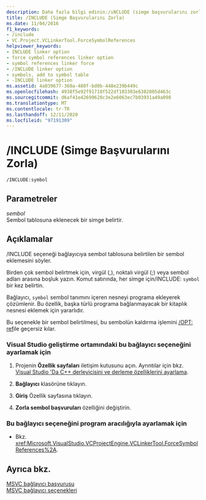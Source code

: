 ```yaml
---
description: Daha fazla bilgi edinin:/ıNCLUDE (simge başvurularını zorla)
title: /INCLUDE (Simge Başvurularını Zorla)
ms.date: 11/04/2016
f1_keywords:
- /include
- VC.Project.VCLinkerTool.ForceSymbolReferences
helpviewer_keywords:
- INCLUDE linker option
- force symbol references linker option
- symbol references linker force
- /INCLUDE linker option
- symbols, add to symbol table
- -INCLUDE linker option
ms.assetid: 4a039677-360a-480f-bd0b-448e239b449c
ms.openlocfilehash: 4938f5e92f91718f522df103303e6382005d463c
ms.sourcegitcommit: d6af41e42699628c3e2e6063ec7b03931a49a098
ms.translationtype: MT
ms.contentlocale: tr-TR
ms.lasthandoff: 12/11/2020
ms.locfileid: "97191309"
---
```

# <a name="include-force-symbol-references"></a>/INCLUDE (Simge Başvurularını Zorla)

```
/INCLUDE:symbol
```

## <a name="parameters"></a>Parametreler

*sembol*<br/>
Sembol tablosuna eklenecek bir simge belirtir.

## <a name="remarks"></a>Açıklamalar

/INCLUDE seçeneği bağlayıcıya sembol tablosuna belirtilen bir sembol eklemesini söyler.

Birden çok sembol belirtmek için, virgül (,), noktalı virgül (;) veya sembol adları arasına boşluk yazın. Komut satırında, her simge için/INCLUDE: `symbol` bir kez belirtin.

Bağlayıcı, `symbol` sembol tanımını içeren nesneyi programa ekleyerek çözümlenir. Bu özellik, başka türlü programa bağlanmayacak bir kitaplık nesnesi eklemek için yararlıdır.

Bu seçenekle bir sembol belirtilmesi, bu sembolün kaldırma işlemini [/OPT: ref](opt-optimizations.md)ile geçersiz kılar.

### <a name="to-set-this-linker-option-in-the-visual-studio-development-environment"></a>Visual Studio geliştirme ortamındaki bu bağlayıcı seçeneğini ayarlamak için

1. Projenin **Özellik sayfaları** iletişim kutusunu açın. Ayrıntılar için bkz. [Visual Studio 'Da C++ derleyicisini ve derleme özelliklerini ayarlama](../working-with-project-properties.md).

1. **Bağlayıcı** klasörüne tıklayın.

1. **Giriş** Özellik sayfasına tıklayın.

1. **Zorla sembol başvuruları** özelliğini değiştirin.

### <a name="to-set-this-linker-option-programmatically"></a>Bu bağlayıcı seçeneğini program aracılığıyla ayarlamak için

- Bkz. <xref:Microsoft.VisualStudio.VCProjectEngine.VCLinkerTool.ForceSymbolReferences%2A>.

## <a name="see-also"></a>Ayrıca bkz.

[MSVC bağlayıcı başvurusu](linking.md)<br/>
[MSVC bağlayıcı seçenekleri](linker-options.md)
